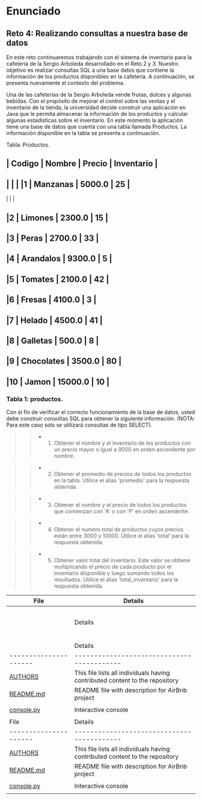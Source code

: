# Enunciado
## Reto 4: Realizando consultas a nuestra base de datos

En este reto continuaremos trabajando con el sistema de inventario para la cafetería de la Sergio Arboleda desarrollado en el Reto 2 y 3. Nuestro objetivo es realizar consultas SQL a una base datos que contiene la información de los productos disponibles en la cafetería. A continuación, se presenta nuevamente el contexto del problema.

Una de las cafeterías de la Sergio Arboleda vende frutas, dulces y algunas bebidas. Con el propósito de mejorar el control sobre las ventas y el inventario de la tienda, la universidad decide construir una aplicación en Java que le permita almacenar la información de los productos y calcular algunas estadísticas sobre el inventario. En este momento la aplicación tiene una base de datos que cuenta con una tabla llamada Productos. La información disponible en la tabla se presenta a continuación.


Tabla: Productos.

| Codigo | Nombre     | Precio  | Inventario |
---------------------------------------------
| [](./c) |   |
|1       | Manzanas   | 5000.0  | 25         |
----------------------------------------------
| [](./)  |            |

|2       | Limones    | 2300.0  | 15         |
----------------------------------------------
|3       | Peras      | 2700.0  | 33         |
----------------------------------------------
|4       | Arandalos  | 9300.0  | 5          |
----------------------------------------------
|5       | Tomates    | 2100.0  | 42         |
----------------------------------------------
|6       | Fresas     | 4100.0  | 3          |
----------------------------------------------
|7       | Helado     | 4500.0  | 41         |
----------------------------------------------
|8       | Galletas   | 500.0   | 8          |
----------------------------------------------
|9       | Chocolates | 3500.0  | 80         |
----------------------------------------------
|10      | Jamon      | 15000.0 | 10         |
----------------------------------------------

### Tabla 1: productos.


Con el fin de verificar el correcto funcionamiento de la base de datos, usted debe construir consultas SQL para obtener la siguiente información. (NOTA: Para este caso solo se utilizará consultas de tipo SELECT).

>> * 1. Obtener el nombre y el inventario de los productos con un precio mayor o igual a 9000 en orden ascendente por nombre.

>> * 2. Obtener el promedio de precios de todos los productos en la tabla. Utilice el alias 'promedio' para la respuesta obtenida.

>> * 3. Obtener el nombre y el precio de todos los productos que comienzan con 'A' o con 'P' en orden ascendente.

>> * 4. Obtener el numero total de productos cuyos precios están entre 3000 y 10000. Utilice el alias 'total' para la respuesta obtenida.

>> * 5. Obtener valor total del inventario. Este valor se obtiene multiplicando el precio de cada producto por el inventario disponible y luego sumando todos los resultados. Utilice el alias 'total_inventario' para la respuesta obtenida.

| File    | Details   |
|-------- | --------- |
|         |           |
|         |           |
| [](./c) |           |
|         |           |
| [](./)  |           |
|         | Details   |
|         |           |
|         |           |
|         |           |
| [](./c) |           |
|         |           |
| [](./)  |           |
|         | Details   |
|--------------------- | ------------------------------------------ |
| [AUTHORS](https://github.com/Juansepo13/AirBnB_clone/blob/master/AUTHORS) | This file lists all individuals having contributed content to the repository |
| [README.md](https://github.com/Juansepo13/AirBnB_clone/blob/master/README.md) | README file with description for AirBnb project |
| [](./c) |            |
| [console.py](https://github.com/Juansepo13/AirBnB_clone/blob/master/console.py)  | Interactive console|
| [](./)  |            |
| File                 | Details                                    |
|--------------------- | ------------------------------------------ |
| [AUTHORS](https://github.com/Juansepo13/AirBnB_clone/blob/master/AUTHORS) | This file lists all individuals having contributed content to the repository |
| [README.md](https://github.com/Juansepo13/AirBnB_clone/blob/master/README.md) | README file with description for AirBnb project |
| [](./c) |            |
| [console.py](https://github.com/Juansepo13/AirBnB_clone/blob/master/console.py)  | Interactive console|
| [](./)  |            |




